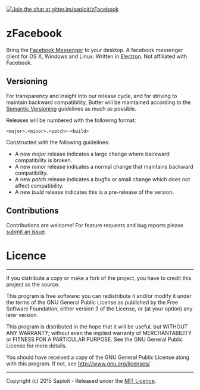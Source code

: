 [![Join the chat at gitter.im/sapioit/zFacebook](https://badges.gitter.im/Join%20Chat.svg)](https://gitter.im/sapioit/zFacebook?utm_source=badge&utm_medium=badge&utm_campaign=pr-badge&utm_content=badge)
# zFacebook

Bring the [Facebook Messenger](http://messenger.com) to your desktop.
A facebook messenger client for OS X, Windows and Linux. Written in [Electron](https://github.com/atom/electron). Not affiliated with Facebook.


## Versioning

For transparency and insight into our release cycle, and for striving to maintain backward compatibility, Butter will be maintained according to the [Semantic Versioning](http://semver.org/) guidelines as much as possible.

Releases will be numbered with the following format:

`<major>.<minor>.<patch>-<build>`

Constructed with the following guidelines:

* A new *major* release indicates a large change where backward compatibility is broken.
* A new *minor* release indicates a normal change that maintains backward compatibility.
* A new *patch* release indicates a bugfix or small change which does not affect compatibility.
* A new *build* release indicates this is a pre-release of the version.


## Contributions

Contributions are welcome! For feature requests and bug reports please [submit an issue](https://github.com/sapioit/zFacebook/issues).


# Licence

***

If you distribute a copy or make a fork of the project, you have to credit this project as the source.

This program is free software: you can redistribute it and/or modify it under the terms of the GNU General Public License as published by the Free Software Foundation, either version 3 of the License, or (at your option) any later version.

This program is distributed in the hope that it will be useful, but WITHOUT ANY WARRANTY; without even the implied warranty of MERCHANTABILITY or FITNESS FOR A PARTICULAR PURPOSE.  See the GNU General Public License for more details.

You should have received a copy of the GNU General Public License along with this program.  If not, see http://www.gnu.org/licenses/ .

***

Copyright (c) 2015 Sapioit - Released under the
[MIT Licence](LICENSE.txt).

